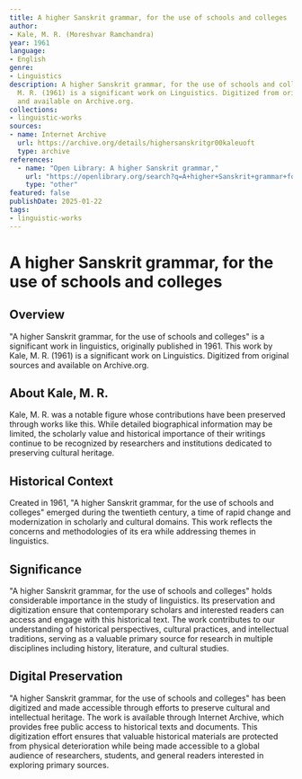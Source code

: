 ```yaml
---
title: A higher Sanskrit grammar, for the use of schools and colleges
author:
- Kale, M. R. (Moreshvar Ramchandra)
year: 1961
language:
- English
genre:
- Linguistics
description: A higher Sanskrit grammar, for the use of schools and colleges by Kale,
  M. R. (1961) is a significant work on Linguistics. Digitized from original sources
  and available on Archive.org.
collections:
- linguistic-works
sources:
- name: Internet Archive
  url: https://archive.org/details/highersanskritgr00kaleuoft
  type: archive
references:
  - name: "Open Library: A higher Sanskrit grammar,"
    url: "https://openlibrary.org/search?q=A+higher+Sanskrit+grammar+for+the+Kale+M+R+Moreshvar+Ramchandra"
    type: "other"
featured: false
publishDate: 2025-01-22
tags:
- linguistic-works
---
```

# A higher Sanskrit grammar, for the use of schools and colleges

## Overview

"A higher Sanskrit grammar, for the use of schools and colleges" is a significant work in linguistics, originally published in 1961. This work by Kale, M. R. (1961) is a significant work on Linguistics. Digitized from original sources and available on Archive.org.

## About Kale, M. R.

Kale, M. R. was a notable figure whose contributions have been preserved through works like this. While detailed biographical information may be limited, the scholarly value and historical importance of their writings continue to be recognized by researchers and institutions dedicated to preserving cultural heritage.

## Historical Context

Created in 1961, "A higher Sanskrit grammar, for the use of schools and colleges" emerged during the twentieth century, a time of rapid change and modernization in scholarly and cultural domains. This work reflects the concerns and methodologies of its era while addressing themes in linguistics.

## Significance

"A higher Sanskrit grammar, for the use of schools and colleges" holds considerable importance in the study of linguistics. Its preservation and digitization ensure that contemporary scholars and interested readers can access and engage with this historical text. The work contributes to our understanding of historical perspectives, cultural practices, and intellectual traditions, serving as a valuable primary source for research in multiple disciplines including history, literature, and cultural studies.

## Digital Preservation

"A higher Sanskrit grammar, for the use of schools and colleges" has been digitized and made accessible through efforts to preserve cultural and intellectual heritage. The work is available through Internet Archive, which provides free public access to historical texts and documents. This digitization effort ensures that valuable historical materials are protected from physical deterioration while being made accessible to a global audience of researchers, students, and general readers interested in exploring primary sources.
